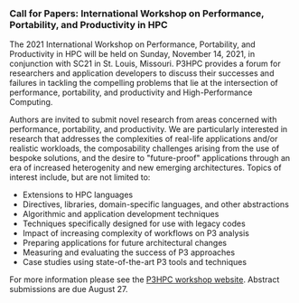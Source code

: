 ### Call for Papers: International Workshop on Performance, Portability, and Productivity in HPC

The 2021 International Workshop on Performance, Portability, and Productivity
in HPC will be held on Sunday, November 14, 2021, in conjunction with SC21 in
St. Louis, Missouri. P3HPC provides a forum for researchers and application
developers to discuss their successes and failures in tackling the compelling
problems that lie at the intersection of performance, portability, and
productivity and High-Performance Computing.

Authors are invited to submit novel research from areas concerned with
performance, portability, and productivity. We are particularly interested in
research that addresses the complexities of real-life applications and/or
realistic workloads, the composability challenges arising from the use of 
bespoke solutions, and the desire to "future-proof" applications through an era
of increased heterogenity and new emerging architectures. Topics of interest
include, but are not limited to:
- Extensions to HPC languages
- Directives, libraries, domain-specific languages, and other abstractions
- Algorithmic and application development techniques
- Techniques specifically designed for use with legacy codes
- Impact of increasing complexity of workflows on P3 analysis
- Preparing applications for future architectural changes
- Measuring and evaluating the success of P3 approaches
- Case studies using state-of-the-art P3 tools and techniques

For more information please see the [P3HPC workshop website](https://p3hpc.org/workshop/2021/).
Abstract submissions are due August 27.
